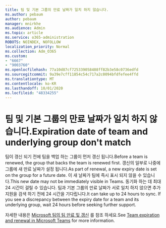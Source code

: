 ```yaml
---
title: 팀 및 기본 그룹의 만료 날짜가 일치 하지 않습니다.
ms.author: pebaum
author: pebaum
manager: mnirkhe
ms.audience: Admin
ms.topic: article
ms.service: o365-administration
ROBOTS: NOINDEX, NOFOLLOW
localization_priority: Normal
ms.collection: Adm_O365
ms.custom:
- "6667"
- "9003760"
ms.openlocfilehash: 77a10d87cf725339058408ff82b3e58c0736edfd
ms.sourcegitcommit: 9a39e7cff11854c54c717a2c0094bfdfefee4ffd
ms.translationtype: MT
ms.contentlocale: ko-KR
ms.lasthandoff: 10/01/2020
ms.locfileid: "48334255"
---
```

# <a name="expiration-date-of-team-and-underlying-group-dont-match"></a><span data-ttu-id="8ed8f-102">팀 및 기본 그룹의 만료 날짜가 일치 하지 않습니다.</span><span class="sxs-lookup"><span data-stu-id="8ed8f-102">Expiration date of team and underlying group don't match</span></span>

<span data-ttu-id="8ed8f-103">팀이 갱신 되기 전에 팀을 백업 하는 그룹이 먼저 갱신 됩니다.</span><span class="sxs-lookup"><span data-stu-id="8ed8f-103">Before a team is renewed, the group that backs the team is renewed first.</span></span> <span data-ttu-id="8ed8f-104">갱신의 일부로 나중에 그룹에 새 만료 날짜가 설정 됩니다.</span><span class="sxs-lookup"><span data-stu-id="8ed8f-104">As part of renewal, a new expiry date is set on the group for a future date.</span></span> <span data-ttu-id="8ed8f-105">이 새 날짜가 팀에 즉시 표시 되지 않을 수 있습니다.</span><span class="sxs-lookup"><span data-stu-id="8ed8f-105">This new date may not be immediately visible in Teams.</span></span> <span data-ttu-id="8ed8f-106">동기화 하는 데 최대 24 시간이 걸릴 수 있습니다. 팀과 기본 그룹의 만료 날짜가 서로 일치 하지 않으면 추가 지원을 검색 하기 전에 24 시간을 기다립니다.</span><span class="sxs-lookup"><span data-stu-id="8ed8f-106">It can take up to 24 hours to sync. If you see a discrepancy between the expiry date for a team and its underlying group, wait 24 hours before seeking further support.</span></span>  

<span data-ttu-id="8ed8f-107">자세한 내용은 [Microsoft 팀의 팀 만료 및 갱신](https://docs.microsoft.com/microsoftteams/team-expiration-renewal)  를 참조 하세요.</span><span class="sxs-lookup"><span data-stu-id="8ed8f-107">See [Team expiration and renewal in Microsoft Teams](https://docs.microsoft.com/microsoftteams/team-expiration-renewal)  for more information.</span></span>
